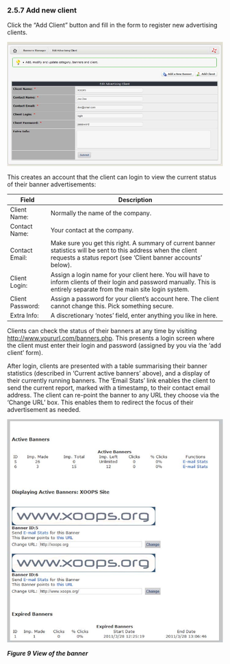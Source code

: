 ### 2.5.7	Add new client

Click the “Add Client” button and fill in the form to register new advertising clients. 

![img_51.jpg](../assets/img_51.jpg)  
 
This creates an account that the client can login to view the current status of their banner advertisements:

| Field | Description |
| -- | -- |
| Client Name: | Normally the name of the company. |
| Contact Name: | Your contact at the company. |
| Contact Email: | 	Make sure you get this right. A summary of current banner statistics will be sent to this address when the client requests a status report (see ‘Client banner accounts’ below). |
| Client Login: | Assign a login name for your client here. You will have to inform clients of their login and password manually. This is entirely separate from the main site login system. |
| Client Password: | Assign a password for your client’s account here. The client cannot change this. Pick something secure. |
| Extra Info: | 	A discretionary ‘notes’ field, enter anything you like in here. |


Clients can check the status of their banners at any time by visiting http://www.yoururl.com/banners.php. This presents a login screen where the client must enter their login and password (assigned by you via the ‘add client’ form).

After login, clients are presented with a table summarising their banner statistics (described in ‘Current active banners’ above), and a display of their currently running banners. The ‘Email Stats’ link enables the client to send the current report, marked with a timestamp, to their contact email address. The client can re-point the banner to any URL they choose via the ‘Change URL’ box. This enables them to redirect the focus of their advertisement as needed.
 
![img_52.jpg](../assets/img_52.jpg)   

***Figure 9 View of the banner***
 
